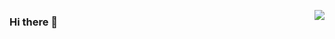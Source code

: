 <img align="right" src="https://github-readme-stats.vercel.app/api?username=onevcat
&show_icons=true&icon_color=CE1D2D&text_color=718096&bg_color=ffffff&hide_title=true" />
### Hi there 👋

<!--
**Cleardreamsofthegalaxy/Cleardreamsofthegalaxy** is a ✨ _special_ ✨ repository because its `README.md` (this file) appears on your GitHub profile.

Here are some ideas to get you started:

- 🔭 I’m currently working on ...
- 🌱 I’m currently learning ...
- 👯 I’m looking to collaborate on ...
- 🤔 I’m looking for help with ...
- 💬 Ask me about ...
- 📫 How to reach me: ...
- 😄 Pronouns: ...
- ⚡ Fun fact: ...
-->
